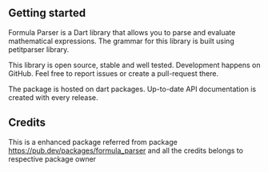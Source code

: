 

## Getting started

Formula Parser is a Dart library that allows you to parse and evaluate mathematical expressions. The grammar for this library is built using petitparser library.

This library is open source, stable and well tested. Development happens on GitHub. Feel free to report issues or create a pull-request there.

The package is hosted on dart packages. Up-to-date API documentation is created with every release.


## Credits

 This is a enhanced package referred from package https://pub.dev/packages/formula_parser
  and all the credits belongs to respective package owner
